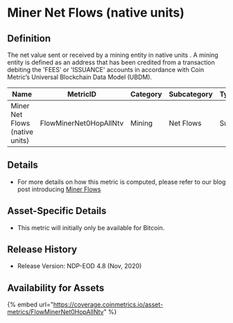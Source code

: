 # Miner Net Flows (native units)

## Definition

The net value sent or received by a mining entity in native units . A mining entity is defined as an address that has been credited from a transaction debiting the 'FEES' or 'ISSUANCE' accounts in accordance with Coin Metric’s Universal Blockchain Data Model (UBDM).

| Name                           | MetricID               | Category | Subcategory | Type | Unit         | Interval |
| ------------------------------ | ---------------------- | -------- | ----------- | ---- | ------------ | -------- |
| Miner Net Flows (native units) | FlowMinerNet0HopAllNtv | Mining   | Net Flows   | Sum  | Native units | 1 day    |

## Details

* For more details on how this metric is computed, please refer to our blog post introducing [Miner Flows](https://coinmetrics.substack.com/p/coin-metrics-state-of-the-network-3e2)

## Asset-Specific Details

* This metric will initially only be available for Bitcoin.

## Release History

* Release Version: NDP-EOD 4.8 (Nov, 2020)

## Availability for Assets

{% embed url="https://coverage.coinmetrics.io/asset-metrics/FlowMinerNet0HopAllNtv" %}
